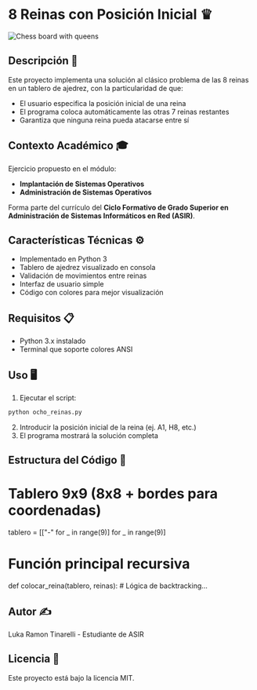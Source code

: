 # 8 Reinas con Posición Inicial ♛

![Chess board with queens](https://upload.wikimedia.org/wikipedia/commons/thumb/1/1f/Eight-queens-animation.gif/220px-Eight-queens-animation.gif)

## Descripción 📜
Este proyecto implementa una solución al clásico problema de las 8 reinas en un tablero de ajedrez, con la particularidad de que:
- El usuario especifica la posición inicial de una reina
- El programa coloca automáticamente las otras 7 reinas restantes
- Garantiza que ninguna reina pueda atacarse entre sí

## Contexto Académico 🎓
Ejercicio propuesto en el módulo:
- **Implantación de Sistemas Operativos** 
- **Administración de Sistemas Operativos**

Forma parte del currículo del **Ciclo Formativo de Grado Superior en Administración de Sistemas Informáticos en Red (ASIR)**.

## Características Técnicas ⚙️
- Implementado en Python 3
- Tablero de ajedrez visualizado en consola
- Validación de movimientos entre reinas
- Interfaz de usuario simple
- Código con colores para mejor visualización

## Requisitos 📋
- Python 3.x instalado
- Terminal que soporte colores ANSI

## Uso 🖥️
1. Ejecutar el script:
```bash
python ocho_reinas.py
```

2. Introducir la posición inicial de la reina (ej. A1, H8, etc.)
3. El programa mostrará la solución completa

## Estructura del Código 🧱
# Tablero 9x9 (8x8 + bordes para coordenadas)
tablero = [["-" for _ in range(9)] for _ in range(9)]  

# Función principal recursiva
def colocar_reina(tablero, reinas):
    # Lógica de backtracking...

## Autor ✍️
Luka Ramon Tinarelli - Estudiante de ASIR


## Licencia 📄
Este proyecto está bajo la licencia MIT.
